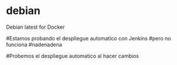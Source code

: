 # debian
Debian latest for Docker

#Estamos probando el despliegue automatico con Jenkins
#pero no funciona
#nadenadena


#Probemos el despliegue automatico al hacer cambios

